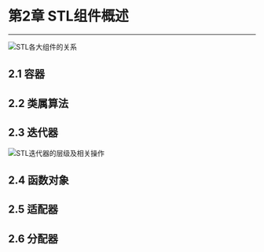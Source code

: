 # 第2章 STL组件概述
--------------------------------------------------
![STL各大组件的关系]()
## 2.1 容器

## 2.2 类属算法

## 2.3 迭代器
![STL迭代器的层级及相关操作]()

## 2.4 函数对象

## 2.5 适配器

## 2.6 分配器
